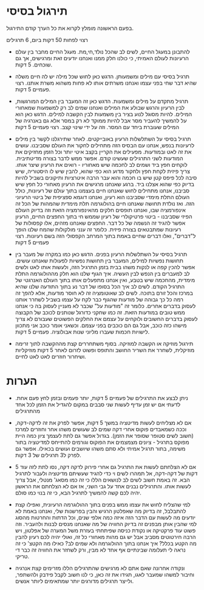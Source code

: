 תירגול בסיסי
=====

בפעם הראשונה מומלץ לקרוא את כל הערך קודם התירגול. 

רצוי לפחות 50 דקות ביום, 6 תרגילים

- להתבונן במעגל החיים, לשים לב שהכל נולד,חי,מת. מעגל החיים מחבר בין עולם הרעיונות לעולם האמיתי, כי כולנו 
חלק ממנו ואנחנו יודעים זאת ומרגישים, אך גם שוכחים. 5 דקות.

- תרגיל בסיסי עם מילים ומשמעותן. הדגש כאן לחוש שכל מילה יש לה חיים משלה שהיא דבר שחי בפני עצמו ואנחנו משרתים אותו 
לא פחות משהוא משרת אותנו. רצוי פעמיים 5 דקות. 

- תרגיל מתקדם על מילים ומשמעות. הדגש כאן זה המעבר בין המילים המורגשות, לבין הרעיון והרגש שבולע את המילים ואנחנו
שמים לב רק למשמעות שמאחורי המילים. להיות מסוגל לנוע בציר בין משמעות לבין הקשבה למילים. הדגש כאן הוא על להמשיך להעביר
מסר אבל להיות ממוקד לא רק במסר אלא גם באנרגיה של המילים שעוברת ביחד עם המסר. וזה על ידי שינוי קצב. רצוי פעמיים 5 דקות

- תרגיל בסיסי על השתלשלות הרעיון באובייקטים. לאחר שתירגלנו לקשר בין מילים לרעיונות בנפש, אנחנו עם הבסיס הזה מתחילים לחקור
את העולם שסביבנו. עושים את זה לאט ובמודעות. מפעילים את הקריין בקצב איטי יותר וכל הזמן מחזיקים את המודעות לשני התרגילים
שעשינו קודם. אפשר ממש לדבר בצורה מדיטתיבית. לוקחים חפץ ביד ושמים לב לחכמה שיש מאחוריו - רואים את הרעיון שיצר אותו. צריך פיזית לקחת חפץ ולחקור מדוע הוא כפי שהוא, להבין שיש לו היסטוריה, שיש סיבה לכל פיפס קטן שיש בו חכמה והוא עבר הרבה איטרציות ותיקונים בשביל להיות בדיוק כפי שהוא אצלנו ביד. ברגע שאנחנו מרגישים את הרעיון מאחורי כל חפץ שיש סביבנו, אנחנו מתחילים לחוש שאנחנו חיים בעצמנו בתוך עולם של רעיונות, כולל העולם התלת מימדי שסביבנו הוא רעיון, ואנחנו דוגמא ספציפית של ביטוי הרעיוני הזה. ואז נולדת תחושה שאנחנו חיים בהולוגרמה תלת מימדית שהמהות של הכל זה אינפורמציה שבו, ואנחנו תופסים חלקים מהאינפורמציה הזאת וזה בדיוק העולם הפיזי שסביבנו - ביטוי פרטיקולרי של רעיון שממש חי בתוך החפצים החיים, הרעיון אפשר להגיד זה הנשמה של כל דבר. החפצים שאנחנו מזהים, אלו קפסולות של רעיונות שמתבטאים בצורה פיזית. כלומר זה ענני מולקולות שהמח שלנו הופך ל"דברים", ואלו דברים שחיים באמת בתוך המרחב הקפסולי הזה בשם רעיונות. רצוי פעמיים 5 דקות

- תרגיל בסיסי על השתלשלות הרעיון בפנים. הדגש כאן כמו במקרה של מעבר בין תחושות נפשיות למילים, המעבר בין תחושות נפשיות
לפעולות שאנחנו עושים. אפשר להכין קפה או לנקות משהו בבית בזמן התרגיל הזה, ולעשות אותו לאט ולשים לב למעברים בין הנפש
לבין העשיה. איך הגוף שלנו הוא חלק מההולוגרמה התלת מימדית, מהחכמה שיש בטבע, ואין אנחנו מתפעלים אותו בתוך העולם האנרגטי של התרגיל הקודם. לשים לב איך הכל בסופו של דבר נע בתוך התודעה שלנו שהיא במרכז והכל זורם בתוכה. לשים לב שאוטומציה זה לא חוסר מודעות, אלא להפך זה רמה כל כך גבוהה של מודעות שהגוף כבר לקח על עצמו בשביל לשחרר אותנו לעסוק בדברים אחרים. כלומר זה "מודעות על" שכבר לא מעניין לעסוק בה כי אנחנו ממש טובים במודעות הזאת. זה כמו שחקני כדורגל שנותנים לכוכב של הקבוצה לעסוק בדברים החשובים ולוקחים על עצמם את החלקים הפשוטים שעבורם לא צריך מישהו כזה כוכב, אבל גם הם כוכבים בפני עצמם. וכשאני אומר כוכב אני מתכוון לישויות חכמות שעברו מליוני שנות אבולוציה.
פעמיים 5 דקות. 

- תירגול מוזיקה או הקשבה למוזיקה. בסוף משתחררים קצת מההקשבה לתוך זרימה מוזיקלית, לשחרר את השריר החושב והתופס ופשוט לזרום
לאחר 5 דקות מוזיקליות ושיחרור חוזרים לאט לאט לחיים. 

הערות
====

- ניתן לבצע את התרגילים של פעמיים 5 דקות, יותר פעמים ובזמן לחץ פעם אחת. לדעתי אם יש זמן עדיף לעשות שני סבבים במקום להגדיל את הזמן לכל אחד מהתרגילים

- אם לא מצליחים לעשות מדיטציה במשך 5 דקות, אפשר לפרק את זה לדקה-דקה, וככה כשמאבדים פוקוס אחרי דקה שמים לב
שעושים משהו אחר וחוזרים למרכז (חשוב לשים סטופר שסופר את הזמן). בגדול אפשר גם לתת לעצמך ציון כמה היית מפוקס בתרגיל - ציונים מצמצמים את הפוקוס וגורמים להתייחס למדיטציה בתור משימה, בתור תרגיל אמיתי ולא סתם משהו שיושבים ועושים בכאילו. אפשר גם לפרק ל3 תרגילים של 3 דקות.

- אם לא הצלחתם לעשות את התרגיל גם אחרי פירוק לדקה דקה, נסו לתת לזה עוד 5 דקות של דקה-דקה, אל תמהרו לשים וי כדי להגיד
שעשיתם מדיטציה ולעבור לתרגיל הבא. זה באמת חשוב לשים לב לנושאים הללו כי זה כמו מסאג' מנטלי, אבל צריך לעשות אותו. והתרגילים נבנים אחד על גבי השני, אז אם לא הצלחתם את הראשון יהיה לכם קשה להמשיך לתרגיל הבא, כי זה בנוי כמו סולם. 

- למי שהצליח לחוש את עצמו ממש בפנים בתוך ההולוגרמה הרעיונית, ואפילו קצת להתבלבל, זה בדיוק מה שאפלטון הרגיש והבין בפרשנות שלי, ואנחנו באמת לא יודעים מה לעשות עם הדבר הזה איזה כמה אלפי שנים, וכל הדתות והחרטות מהסוג למי שהבין אותן מבפנים זה בדיוק החוויה של מה שאנחנו מנסים לבנות ולהעביר. וזה פשוט עוד פרקטיקה או נקודת כניסה שפיתחתי בעזרת משל המערה של אפלטון, ויש הרבה חירטוטים מסביב אבל יש גם מהות מאחורי כל זה, ואולי יהיה לכם רעיון להבין מה הקטע בכלל? איך אנחנו בתוך ההולוגרמה ולא שמים לב? כאילו מה הקטצ' כי זה נראה לי תעלומה שבינתיים אף אחד לא מבין, ורק לשחזר את החוויה זה כבר די טריקי. 

- ונקודה אחרונה שאם אתם לא מרגישים שהתרגילים הללו מזרימים קצת אנרגיה וחיבור למשהו שמעבר לאגו, תגידו את זה כאן, 
כי לנו חשוב לקבל פידבק ולהשתפר, ולייצר תרגילים מדורגים יותר שמתאימים ליותר אנשים. 
